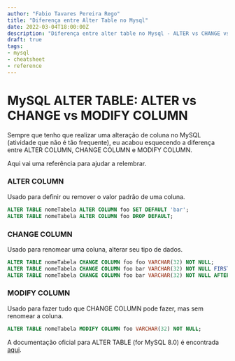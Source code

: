 ```yaml
---
author: "Fabio Tavares Pereira Rego"
title: "Diferença entre Alter Table no Mysql"
date: 2022-03-04T18:00:00Z
description: "Diferença entre alter table no Mysql - ALTER vs CHANGE vs MODIFY COLUMN"
draft: true
tags:
- mysql
- cheatsheet
- reference
---
```


# MySQL ALTER TABLE: ALTER vs CHANGE vs MODIFY COLUMN

Sempre que tenho que realizar uma alteração de coluna no MySQL (atividade que não é tão frequente), eu acabou esquecendo a diferença entre ALTER COLUMN, CHANGE COLUMN e MODIFY COLUMN.

Aqui vai uma referência para ajudar a relembrar.

### ALTER COLUMN
Usado para definir ou remover o valor padrão de uma coluna.
```sql
ALTER TABLE nomeTabela ALTER COLUMN foo SET DEFAULT 'bar';
ALTER TABLE nomeTabela ALTER COLUMN foo DROP DEFAULT;
```

### CHANGE COLUMN
Usado para renomear uma coluna, alterar seu tipo de dados. 
```sql
ALTER TABLE nomeTabela CHANGE COLUMN foo foo VARCHAR(32) NOT NULL;
ALTER TABLE nomeTabela CHANGE COLUMN foo bar VARCHAR(32) NOT NULL FIRST;
ALTER TABLE nomeTabela CHANGE COLUMN foo bar VARCHAR(32) NOT NULL AFTER baz;
```

### MODIFY COLUMN
Usado para fazer tudo que CHANGE COLUMN pode fazer, mas sem renomear a coluna.
```sql
ALTER TABLE nomeTabela MODIFY COLUMN foo VARCHAR(32) NOT NULL;
```
A documentação oficial para ALTER TABLE (for MySQL 8.0) é encontrada [aqui](https://dev.mysql.com/doc/refman/8.0/en/alter-table.html).